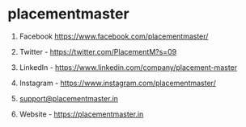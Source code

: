 # placementmaster

 1. Facebook https://www.facebook.com/placementmaster/ 

 2. Twitter - https://twitter.com/PlacementM?s=09 

 3. LinkedIn - https://www.linkedin.com/company/placement-master

 4. Instagram - https://www.instagram.com/placementmaster/
 
 5. support@placementmaster.in
 
 6. Website - https://placementmaster.in
 
